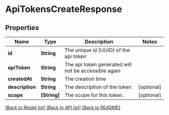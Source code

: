 # ApiTokensCreateResponse

## Properties
Name | Type | Description | Notes
------------ | ------------- | ------------- | -------------
**id** | **String** | The unique id (UUID) of the api token | 
**apiToken** | **String** | The api token generated will not be accessible again | 
**createdAt** | **String** | The creation time | 
**description** | **String** | The description of the token | [optional] 
**scope** | **[String]** | The scope for this token. | [optional] 

[[Back to Model list]](../README.md#documentation-for-models) [[Back to API list]](../README.md#documentation-for-api-endpoints) [[Back to README]](../README.md)


